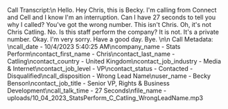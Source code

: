 Call Transcript:\n Hello. Hey Chris, this is Becky. I'm calling from Connect and Cell and I know I'm an interruption. Can I have 27 seconds to tell you why I called? You've got the wrong number. This isn't Chris. Oh, it's not Chris Catling. No. Is this staff perform the company? It is not. It's a private number. Okay. I'm very sorry. Have a good day. Bye. \n\n Call Metadata: \ncall_date - 10/4/2023 5:40:25 AM\ncompany_name - Stats Perform\ncontact_first_name - Chris\ncontact_last_name - Catling\ncontact_country - United Kingdom\ncontact_job_industry - Media & Internet\ncontact_job_level - VP\ncontact_status - Contacted - Disqualified\ncall_disposition - Wrong Lead Name\nuser_name - Becky Benson\ncontact_job_title - Senior VP, Rights & Business Development\ncall_talk_time - 27 Seconds\nfile_name - uploads/10_04_2023_StatsPerform_C_Catling_WrongLeadName.mp3
